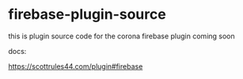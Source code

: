 # firebase-plugin-source

this is plugin source code for the corona firebase plugin coming soon

docs:

https://scottrules44.com/plugin#firebase
